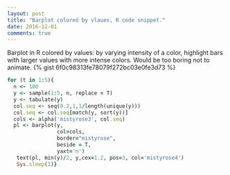 ```yaml
---
layout: post
title: "Barplot colored by vlaues, R code snippet."
date: 2016-12-01
comments: true
---
```


Barplot in R colored by values: by varying intensity of a color, highlight bars with larger values with more intense colors.
Would be too boring not to animate.
{% gist 6f0c98313fe78079f272bc03e0fe3d73 %}  

```ruby
for (t in 1:5){  
  n <- 100  
  y <- sample(1:5, n, replace = T)  
  y <- tabulate(y)    
  col.seq <- seq(0.2,1,1/length(unique(y)))  
  col.seq <- col.seq[match(y, sort(y))]    
  cols <- alpha('mistyrose3', col.seq)     
  pl <- barplot(y,           
                col=cols,          
                border="mistyrose",          
                beside = T,          
                yaxt='n')    
   text(pl, min(y)/2, y,cex=1.2, pos=3, col='mistyrose4')  
   Sys.sleep(1)}
```
